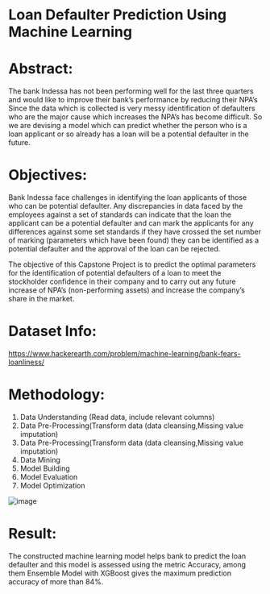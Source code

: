 # Loan Defaulter Prediction Using Machine Learning
# Abstract:
The bank Indessa has not been performing well for the last three quarters and would like to improve their bank’s performance by reducing their NPA’s Since the data which is collected is very messy identification of defaulters who are the major cause
which increases the NPA’s has become difficult. So we are devising a model which can predict whether the person who is a loan applicant or so already has a loan will be a potential defaulter in the future.

# Objectives:
Bank Indessa face challenges in identifying the loan applicants of those who can be potential defaulter. Any discrepancies in data faced by the employees against a set of standards can indicate that the loan the applicant can be a potential defaulter and can mark the applicants for any differences against some set standards if they have crossed the set number of marking (parameters which have been found) they can be identified as a potential defaulter and the approval of the loan can be rejected.

The objective of this Capstone Project is to predict the optimal parameters for the identification of potential defaulters of a loan to meet the stockholder confidence in their company and to carry out any future increase of NPA’s (non-performing assets) and increase the company’s share in the market.

# Dataset Info:

https://www.hackerearth.com/problem/machine-learning/bank-fears-loanliness/

# Methodology: 
1. Data Understanding (Read data, include relevant columns)
2. Data Pre-Processing(Transform data (data cleansing,Missing value imputation)
3. Data Pre-Processing(Transform data (data cleansing,Missing value imputation)
4. Data Mining
5. Model Building
6. Model Evaluation
7. Model Optimization

![image](https://user-images.githubusercontent.com/104691416/186655450-fe6c4d9c-e1bb-4c95-bdc2-9f68fbf44223.png)


# Result:
The constructed machine learning model helps bank to predict the loan defaulter and this model is assessed using the metric Accuracy, among them Ensemble Model with XGBoost gives the maximum prediction accuracy of more than 84%.
